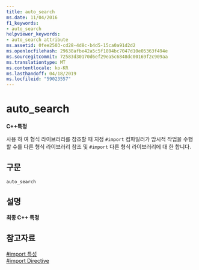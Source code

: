 ```yaml
---
title: auto_search
ms.date: 11/04/2016
f1_keywords:
- auto_search
helpviewer_keywords:
- auto_search attribute
ms.assetid: 0fee2503-cd28-4d8c-b4d5-15ca0a91d2d2
ms.openlocfilehash: 29638afbe42a5c5f1894bc7047d10e05363f494e
ms.sourcegitcommit: 72583d30170d6ef29ea5c6848dc00169f2c909aa
ms.translationtype: MT
ms.contentlocale: ko-KR
ms.lasthandoff: 04/18/2019
ms.locfileid: "59023557"
---
```

# <a name="autosearch"></a>auto_search

**C++특정**

사용 하 여 형식 라이브러리를 참조할 때 지정 `#import` 컴파일러가 암시적 작업을 수행할 수를 다른 형식 라이브러리 참조 및 `#import` 다른 형식 라이브러리에 대 한 합니다.

## <a name="syntax"></a>구문

```
auto_search
```

## <a name="remarks"></a>설명

**최종 C++ 특정**

## <a name="see-also"></a>참고자료

[#import 특성](../preprocessor/hash-import-attributes-cpp.md)<br/>
[#import Directive](../preprocessor/hash-import-directive-cpp.md)